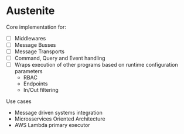 # Austenite

Core implementation for:
- [ ] Middlewares
- [ ] Message Busses
- [ ] Message Transports
- [ ] Command, Query and Event handling
- [ ] Wraps execution of other programs based on runtime configuration parameters
    - RBAC
    - Endpoints
    - In/Out filtering

Use cases
- Message driven systems integration
- Microsservices Oriented Architecture
- AWS Lambda primary executor